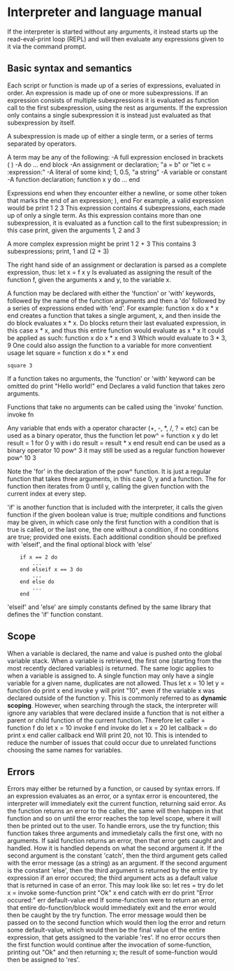 # Interpreter and language manual

If the interpreter is started without any arguments, it instead starts up the read-eval-print loop (REPL)
and will then evaluate any expressions given to it via the command prompt.

## Basic syntax and semantics

Each script or function is made up of a series of expressions, evaluated in order.
An expression is made up of one or more subexpressions. If an expression consists of multiple subexpressions it is
evaluated as function call to the first subexpression, using the rest as arguments. If the expression only contains a single subexpression
it is instead just evaluated as that subexpression by itself.

A subexpression is made up of either a single term, or a series of terms separated by operators.

A term may be any of the following:
	-A full expression enclosed in brackets ( )
	-A do ... end block
	-An assignment or declaration; "a = b" or "let c = :expression:"
	-A literal of some kind; 1, 0.5, "a string"
	-A variable or constant
	-A function declaration; function x y do ... end

Expressions end when they encounter either a newline, or some other token that marks the end of an expression; ), end
For example, a valid expression would be
	print 1 2 3
This expression contains 4 subexpressions, each made up of only a single term. As this expression contains more than one
subexpression, it is evaluated as a function call to the first subexpression; in this case print, given the arguments 1, 2 and 3

A more complex expression might be
	print 1 2 + 3
This contains 3 subexpressions; print, 1 and (2 + 3)

The right hand side of an assignment or declaration is parsed as a complete expression, thus:
	let x = f x y
Is evaluated as assigning the result of the function f, given the arguments x and y, to the variable x.

A function may be declared with either the 'function' or 'with' keywords, followed by the name of the function arguments and then a 
'do' followed by a series of expressions ended with 'end'.
For example:
	function x do
		x * x
	end
creates a function that takes a single argument, x, and then inside the do block evaluates x * x. Do blocks return their last evaluated expression, in 
this case x * x, and thus this entire function would evaluate as x * x
It could be applied as such:
	function x do
		x * x
	end 3
Which would evaluate to 3 * 3, 9
One could also assign the function to a variable for more conventient usage
	let square = function x do
		x * x
	end
	
	square 3

If a function takes no arguments, the 'function' or 'with' keyword can be omitted
	do
		print "Hello world!"
	end
Declares a valid function that takes zero arguments.

Functions that take no arguments can be called using the 'invoke' function.
	invoke fn

Any variable that ends with a operator character (+, -, *, /, ? = etc) can be used as a binary operator, thus the function
	let pow^ = function x y do
		let result = 1
		for 0 y with i do
			result = result * x
		end
		result
	end
can be used as a binary operator
	10 pow^ 3
it may still be used as a regular function however
	pow^ 10 3

Note the 'for' in the declaration of the pow^ function. It is just a regular function that takes three arguments, in this case 0, y and a function. The for
function then iterates from 0 until y, calling the given function with the current index at every step.

'if' is another function that is included with the interpreter, it calls the given function if the given boolean value is true; multiple conditions and functions
may be given, in which case only the first function with a condition that is true is called, or the last one, the one without a condition, if
no conditions are true; provided one exists. Each additional condition should be prefixed with 'elseif', and the final optional block with 'else'
```
	if x == 2 do
		...
	end elseif x == 3 do
		...
	end else do
		...
	end
```
'elseif' and 'else' are simply constants defined by the same library that defines the 'if' function constant.

## Scope

When a variable is declared, the name and value is pushed onto the global variable stack. When a variable is retrieved, the first one (starting from the most
recently declared variables) is returned. The same logic applies to when a variable is assigned to. 
A single function may only have a single variable for a given name, duplicates are not allowed.
Thus
	let x = 10
	let y = function do
		print x
	end
	invoke y
will print "10", even if the variable x was declared outside of the function y. This is commonly referred to as **dynamic scoping**.
However, when searching through the stack, the interpreter will ignore any variables that were declared inside a function that is not either a parent
or child function of the current function. Therefore
	let caller = function f do
		let x = 10
		invoke f
	end
	invoke do
		let x = 20
		let callback = do
			print x
		end
		caller callback
	end
Will print 20, not 10. This is intended to reduce the number of issues that could occur due to unrelated functions choosing the same names for variables.

## Errors

Errors may either be returned by a function, or caused by syntax errors. If an expression evaluates as an error, or a syntax error is encountered, the
interpreter will immediately exit the current function, returning said error. As the function returns an error to the caller, the same will then happen
in that function and so on until the error reaches the top level scope, where it will then be printed out to the user. To handle errors, use the
try function; this function takes three arguments and immedietaly calls the first one, with no arguments. 
If said function returns an error, then that error gets caught and handled. How it is handled depends on what the second argument it.
If the second argument is the constant 'catch', then the third argument gets called with the error message (as a string) as an argument.
If the second argument is the constant 'else', then the third argument is returned by the entire try expression if an error occured; the third argument
acts as a default value that is returned in case of an error.
This may look like so:
	let res = try do
		let x = invoke some-function
		print "Ok"
		x
	end catch with err do
		print "Error occured:" err
		default-value
	end
If some-function were to return an error, that entire do-function/block would immediately exit and the error would then be caught by the try function.
The error message would then be passed on to the second function which would then log the error and return some default-value, which would then be the final
value of the entire expression, that gets assigned to the variable 'res'. If no error occurs then the first function would continue after the invocation of
some-function, printing out "Ok" and then returning x; the result of some-function would then be assigned to 'res'.



